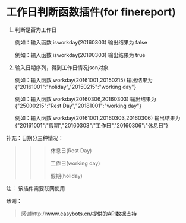 # 工作日判断函数插件(for finereport)


1. 判断是否为工作日

    例如：输入函数 isworkday(20160303)  输出结果为 false
    
    例如：输入函数 isworkday(20190303)  输出结果为 true
        
2. 输入日期序列，得到工作日情况json对象 

    例如：输入函数 workday(20161001,20150215) 输出结果为 	{"20161001":"holiday","20150215":"working day"}
    
    例如：输入函数 workday(20160306,20160303) 输出结果为    {"25000215":"Rest Day","20181001":"working day"}	
    
    例如：输入函数 workday(20161001,20160303,20160306) 输出结果为 	{"20161001":"假期","20160303":"工作日","20160306":"休息日"}
    
    
补充：日期分三种情况：
>>>休息日(Rest Day)
>>>
>>>工作日(working day)
>>>
>>>假期(holiday)


注： 该插件需要联网使用   

致谢：
>感谢http://www.easybots.cn/提供的API数据支持
